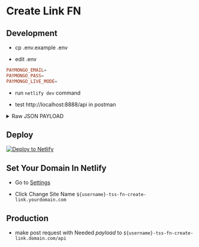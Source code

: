 # Create Link FN

## Development

- cp .env.example .env

- edit .env

```toml
PAYMONGO_EMAIL=
PAYMONGO_PASS=
PAYMONGO_LIVE_MODE=
```

- run `netlify dev` command

- test http://localhost:8888/api in postman

<details>
  <summary>Raw JSON PAYLOAD</summary>
 
```json
{
    "amount": 100000,
    "description": "iPhone Xfinity (1)",
    "livemode": false,
    "remarks": "test"
}
```
- **NOTE: Call This upon Checkout**

- amount is required , and is on cents. i.e.: **100000 = 1000.00 php**

- description is required , and is your Order Details **format: product_name (QTY)** provided by cart system.

- livemode is set as ENV variable, Set it to **true** if you have active paymongo account

- remarks is optional 
</details>

## Deploy
[![Deploy to Netlify](https://www.netlify.com/img/deploy/button.svg)](https://app.netlify.com/start/deploy?repository=https://github.com/thriftshop-fn/create-link)

## Set Your Domain In Netlify

- Go to [Settings](https://app.netlify.com/sites/tss-test/settings/general)

- Click Change Site Name `${username}-tss-fn-create-link.yourdomain.com`

## Production

- make post request with Needed *payload* to `${username}-tss-fn-create-link.domain.com/api`


